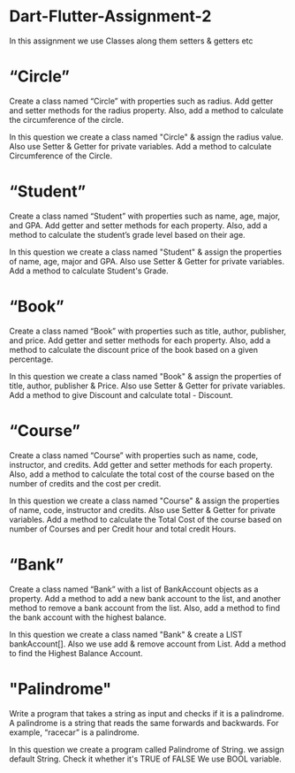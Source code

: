 # Dart-Flutter-Assignment-2

In this assignment we use Classes along them setters & getters etc

# “Circle”

Create a class named “Circle” with properties such as radius. Add getter and setter methods for the radius property. Also, add a method to calculate the circumference of the circle.

In this question we create a class named "Circle" & assign the radius value.
Also use Setter & Getter for private variables.
Add a method to calculate Circumference of the Circle.

# “Student”

Create a class named “Student” with properties such as name, age, major, and GPA. Add getter and setter methods for each property. Also, add a method to calculate the student’s grade level based on their age.

In this question we create a class named "Student" & assign the properties of name, age, major and GPA.
Also use Setter & Getter for private variables.
Add a method to calculate Student's Grade.

# “Book”

Create a class named “Book” with properties such as title, author, publisher, and price. Add getter and setter methods for each property. Also, add a method to calculate the discount price of the book based on a given percentage.

In this question we create a class named "Book" & assign the properties of title, author, publisher & Price.
Also use Setter & Getter for private variables.
Add a method to give Discount and calculate total - Discount.

# “Course”

Create a class named “Course” with properties such as name, code, instructor, and credits. Add getter and setter methods for each property. Also, add a method to calculate the total cost of the course based on the number of credits and the cost per credit.

In this question we create a class named "Course" & assign the properties of name, code, instructor and credits.
Also use Setter & Getter for private variables.
Add a method to calculate the Total Cost of the course based on number of Courses and per Credit hour and total credit Hours.

# “Bank”

Create a class named “Bank” with a list of BankAccount objects as a property.  Add a method to add a new bank account to the list, and another method to remove a bank account from the list. Also, add a method to find the bank account with the highest balance.

In this question we create a class named "Bank" & create a LIST bankAccount[].
Also we use add & remove account from List.
Add a method to find the Highest Balance Account.

# "Palindrome"

Write a program that takes a string as input and checks if it is a palindrome. A palindrome is a string that reads the same forwards and backwards. For example, “racecar” is a palindrome.

In this question we create a program called Palindrome of String.
we assign default String. 
Check it whether it's TRUE of FALSE
We use BOOL variable.
